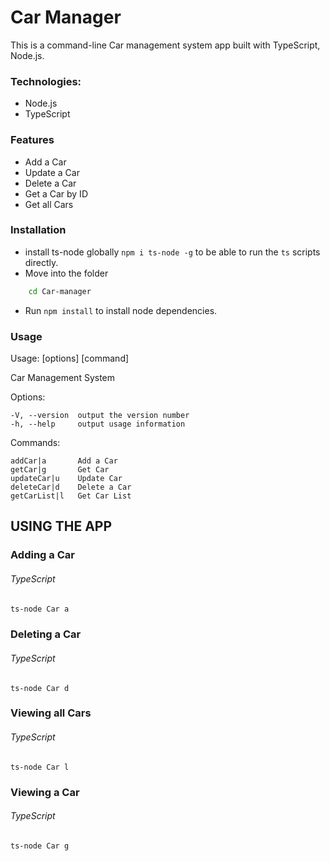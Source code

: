 # Car Manager

This is a command-line Car management system app built with TypeScript, Node.js.

### Technologies:

- Node.js
- TypeScript

### Features

- Add a Car
- Update a Car
- Delete a Car
- Get a Car by ID
- Get all Cars


### Installation

- install ts-node globally `npm i ts-node -g` to be able to run the `ts` scripts directly.
- Move into the folder

```sh
    cd Car-manager
```

- Run `npm install` to install node dependencies.

### Usage

Usage: [options] [command]

Car Management System

Options:

    -V, --version  output the version number
    -h, --help     output usage information

Commands:

    addCar|a       Add a Car
    getCar|g       Get Car
    updateCar|u    Update Car
    deleteCar|d    Delete a Car
    getCarList|l   Get Car List

## USING THE APP

### Adding a Car

###### TypeScript

```sh
ts-node Car a
```

### Deleting a Car

###### TypeScript

```
ts-node Car d
```

### Viewing all Cars

###### TypeScript

```
ts-node Car l
```

### Viewing a Car

###### TypeScript

```sh
ts-node Car g
```

